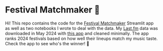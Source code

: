 # Festival Matchmaker 🤘
Hi! This repo contains the code for the [Festival Matchmaker](https://festival-matchmaker.streamlit.app/) Streamlit app as well as two notebooks I wrote to deal with the data. My [Last.fm](https://www.last.fm/user/caro_g) data was downloaded in May 2024 with [this app](https://lastfm.ghan.nl/export/) and cleaned minimally.
The app ranks 2024 festivals based on how well their lineups match my music taste. Check the app to see who's the winner! 🤩
